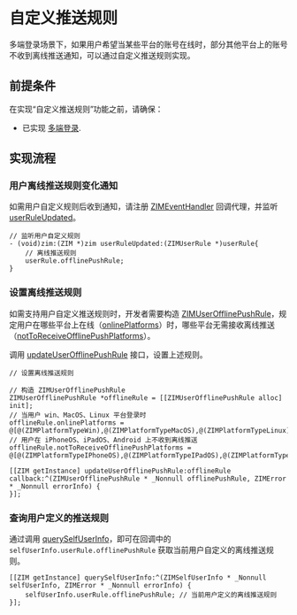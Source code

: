 # 自定义推送规则

多端登录场景下，如果用户希望当某些平台的账号在线时，部分其他平台上的账号不收到离线推送通知，可以通过自定义推送规则实现。

## 前提条件

在实现“自定义推送规则”功能之前，请确保：

- 已实现 [多端登录](/zim-ios/guides/users/multi-device-login).
<Content />

## 实现流程

### 用户离线推送规则变化通知

如需用户自定义规则后收到通知，请注册 [ZIMEventHandler](https://doc-zh.zego.im/article/api?doc=zim_API~objective-c_ios~protocol~ZIMEventHandler) 回调代理，并监听 [userRuleUpdated](/article/api?doc=zim_API~objective-c_ios~protocol~ZIMEventHandler#zim-user-rule-updated)。

```objc
// 监听用户自定义规则
- (void)zim:(ZIM *)zim userRuleUpdated:(ZIMUserRule *)userRule{
    // 离线推送规则
    userRule.offlinePushRule;
}
```

### 设置离线推送规则

如需支持用户自定义推送规则时，开发者需要构造 [ZIMUserOfflinePushRule](https://doc-zh.zego.im/article/api?doc=zim_API~objective-c_ios~class~ZIMUserOfflinePushRule)，规定用户在哪些平台上在线（[onlinePlatforms](https://doc-zh.zego.im/article/api?doc=zim_API~objective-c_ios~class~ZIMUserStatus#online-platforms)）时，哪些平台无需接收离线推送（[notToReceiveOfflinePushPlatforms](https://doc-zh.zego.im/article/api?doc=zim_API~objective-c_ios~class~ZIMUserOfflinePushRule#not-to-receive-offline-push-platforms)）。

调用 [updateUserOfflinePushRule](https://doc-zh.zego.im/article/api?doc=zim_API~objective-c_ios~protocol~ZIM#update-user-offline-push-rule-offline-push-rule-callback) 接口，设置上述规则。

```objc
// 设置离线推送规则

// 构造 ZIMUserOfflinePushRule
ZIMUserOfflinePushRule *offlineRule = [[ZIMUserOfflinePushRule alloc] init];
// 当用户 win、MacOS、Linux 平台登录时
offlineRule.onlinePlatforms = @[@(ZIMPlatformTypeWin),@(ZIMPlatformTypeMacOS),@(ZIMPlatformTypeLinux)];
// 用户在 iPhoneOS、iPadOS、Android 上不收到离线推送
offlineRule.notToReceiveOfflinePushPlatforms = @[@(ZIMPlatformTypeIPhoneOS),@(ZIMPlatformTypeIPadOS),@(ZIMPlatformTypeAndroid)];

[[ZIM getInstance] updateUserOfflinePushRule:offlineRule callback:^(ZIMUserOfflinePushRule * _Nonnull offlinePushRule, ZIMError * _Nonnull errorInfo) {
}];
```

### 查询用户定义的推送规则

通过调用 [querySelfUserInfo](https://doc-zh.zego.im/article/api?doc=zim_API~objective-c_ios~protocol~ZIM#query-self-user-info-callback)，即可在回调中的 `selfUserInfo.userRule.offlinePushRule` 获取当前用户自定义的离线推送规则。

```objc
[[ZIM getInstance] querySelfUserInfo:^(ZIMSelfUserInfo * _Nonnull selfUserInfo, ZIMError * _Nonnull errorInfo) {
    selfUserInfo.userRule.offlinePushRule; // 当前用户定义的离线推送规则
}];
```